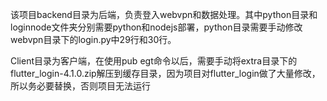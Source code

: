 该项目backend目录为后端，负责登入webvpn和数据处理。其中python目录和loginnode文件夹分别需要python和nodejs部署，python目录需要手动修改webvpn目录下的login.py中29行和30行。

Client目录为客户端，在使用pub egt命令以后，需要手动将extra目录下的flutter_login-4.1.0.zip解压到缓存目录，因为项目对flutter_login做了大量修改，所以务必要替换，否则项目无法运行

